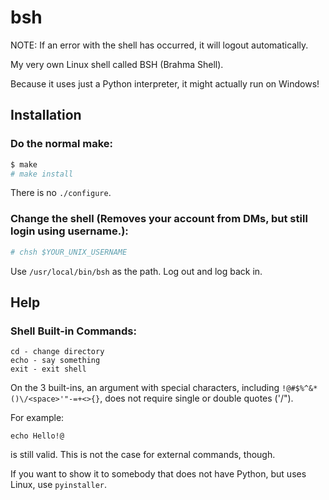 # bsh
NOTE: If an error with the shell has occurred, it will logout automatically.

My very own Linux shell called BSH (Brahma Shell).

Because it uses just a Python interpreter, it might actually run on Windows!
## Installation
### Do the normal make:
```bash
$ make
# make install
```
There is no `./configure`.
### Change the shell (Removes your account from DMs, but still login using username.):
```bash
# chsh $YOUR_UNIX_USERNAME
```
Use `/usr/local/bin/bsh` as the path.
Log out and log back in.
## Help
### Shell Built-in Commands:
```bsh
cd - change directory
echo - say something
exit - exit shell
```
On the 3 built-ins, an argument with special characters, including `!@#$%^&*()\/<space>'"-=+<>{}`, does not require single or double quotes ('/").

For example:
```bsh
echo Hello!@
```
is still valid. This is not the case for external commands, though.

If you want to show it to somebody that does not have Python, but uses Linux, use `pyinstaller`.
